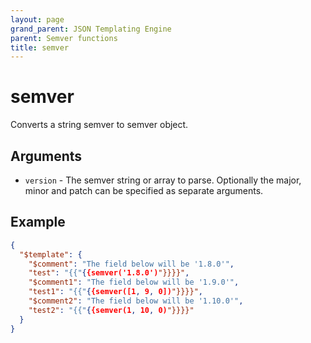 ```yaml
---
layout: page
grand_parent: JSON Templating Engine
parent: Semver functions
title: semver
---
```


# semver

Converts a string semver to semver object.
## Arguments

- `version` - The semver string or array to parse. Optionally the major, minor and patch can be specified as separate arguments.

## Example

```json
{
  "$template": {
    "$comment": "The field below will be '1.8.0'",
    "test": "{{"{{semver('1.8.0')"}}}}",
    "$comment1": "The field below will be '1.9.0'",
    "test1": "{{"{{semver([1, 9, 0])"}}}}",
    "$comment2": "The field below will be '1.10.0'",
    "test2": "{{"{{semver(1, 10, 0)"}}}}"
  }
}
```
